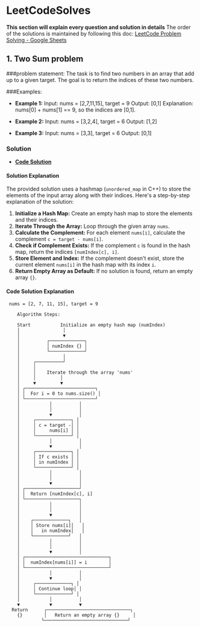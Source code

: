 ﻿# LeetCodeSolves

 **This section will explain every question and solution in details**
 The order of the solutions is maintained by following this doc: [LeetCode Problem Solving - Google Sheets](https://docs.google.com/spreadsheets/d/1ALWFKBXCXnUmORkkXgLVTj23veQVlgUS8x_o_JcO-go/edit?usp=sharing)

## 1. Two Sum problem 
   
###problem statement: The task is to find two numbers in an array that add up to a given target.
   The goal is to return the indices of these two numbers.

###Examples:
- **Example 1:** Input: nums = [2,7,11,15], target = 9
             Output: [0,1]
             Explanation: nums[0] + nums[1] == 9, so the indices are [0,1].

- **Example 2:** Input: nums = [3,2,4], target = 6
             Output: [1,2]

- **Example 3:** Input: nums = [3,3], target = 6
             Output: [0,1]

### Solution
- **[Code Solution](https://github.com/Faiaz98/LeetCodeSolves/blob/main/two_sum.cpp)**

#### Solution Explanation
The provided solution uses a hashmap (`unordered_map` in C++) to store the elements of the input array along with their indices.
Here's a step-by-step explanation of the solution:
1. **Initialize a Hash Map:** Create an empty hash map to store the elements and their indices.
2. **Iterate Through the Array:** Loop through the given array `nums`.
3. **Calculate the Complement:** For each element `nums[i]`, calculate the complement `c = target - nums[i]`.
4. **Check if Complement Exists:** If the complement `c` is found in the hash map, return the indices `[numIndex[c], i]`.
5. **Store Element and Index:** If the complement doesn't exist, store the current element `nums[i]` in the hash map with its index `i`.
6. **Return Empty Array as Default:** If no solution is found, return an empty array `{}`.

#### Code Solution Explanation
```plaintext
 nums = [2, 7, 11, 15], target = 9

    Algorithm Steps:

    Start           Initialize an empty hash map (numIndex)
    │                │
    │                ▼
    │          ┌─────────────┐
    │          │ numIndex {} │
    │          └─────────────┘
    │                │
    │     ┌──────────┘
    │     │
    │     │    Iterate through the array 'nums'
    │     │         │
    │     ▼         ▼
    │ ┌──────────────────────────┐
    │ │  For i = 0 to nums.size() │
    │ └──────────────────────────┘
    │           │          │
    │           │          │
    │           ▼          │
    │     ┌─────────────┐ │
    │     │ c = target -│ │
    │     │     nums[i] │ │
    │     └─────────────┘ │
    │           │          │
    │           ▼          │
    │     ┌─────────────┐ │
    │     │ If c exists │ │
    │     │ in numIndex │ │
    │     └─────────────┘ │
    │           │          │
    │           │          │
    │           ▼          │
    │ ┌────────────────────┘
    │ │  Return [numIndex[c], i]
    │ └────────────────────┐
    │           │          │
    │           │          │
    │           ▼          │
    │    ┌─────────────┐   │
    │    │ Store nums[i]│   │
    │    │   in numIndex│   │
    │    └─────────────┘   │
    │           │          │
    │           │          │
    │           ▼          │
    │ ┌───────────────────────────────┐
    │ │  numIndex[nums[i]] = i        │
    │ └───────────────────────────────┘
    │           │          │
    │           ▼          │
    │     ┌─────────────┐ │
    │     │ Continue loop│ │
    │     └─────────────┘ │
    │           │          │
    ▼           ▼          ▼
  Return      ┌───────────────────────────────┐
    {}        │   Return an empty array {}     │
             └───────────────────────────────┘
